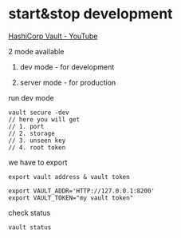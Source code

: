 # start&stop development

[HashiCorp Vault - YouTube](https://www.youtube.com/playlist?list=PL7iMyoQPMtAP7XeXabzWnNKGkCex1C_3C)

2 mode available

1. dev mode - for development 

2. server mode - for production

run dev mode 

```
vault secure -dev
// here you will get 
// 1. port
// 2. storage
// 3. unseen key
// 4. root token
```

we have to export 

`export vault address & vault token`

```
export VAULT_ADDR='HTTP://127.0.0.1:8200'
export VAULT_TOKEN="my vault token"
```

check status 

```
vault status
```
